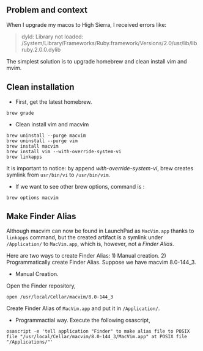 ## Problem and context
When I upgrade my macos to High Sierra, I received errors like:

> dyld: Library not loaded: /System/Library/Frameworks/Ruby.framework/Versions/2.0/usr/lib/libruby.2.0.0.dylib
> 

The simplest solution is to upgrade homebrew and clean install vim and mvim.

## Clean installation
- First, get the latest homebrew.

```
brew grade
```

- Clean install vim and macvim

```
brew uninstall --purge macvim
brew uninstall --purge vim
brew install macvim
brew install vim --with-override-system-vi
brew linkapps
```

It is important to notice: by append _with-override-system-vi_, brew creates symlink from `usr/bin/vi` to `/usr/bin/vim`. 

- If we want to see other brew options, command is :

```
brew options macvim
```

## Make Finder Alias
Although macvim can now be found in LaunchPad as `MacVim.app` thanks to `linkapps` command, but the created artifact is a symlink under `/Application/` to `MacVim.app`, which is, however, not a _Finder Alias_.

Here are two ways to create Finder Alias: 1) Manual creation. 2) Programmatically create Finder Alias. Suppose we have macvim 8.0-144_3.

- Manual Creation. 

Open the Finder repository,

```
open /usr/local/Cellar/macvim/8.0-144_3
```

Create Finder Alias of `MacVim.app` and put it in `/Application/`.

- Programmactial way. Execute the following osascript,

```
osascript -e 'tell application "Finder" to make alias file to POSIX file "/usr/local/Cellar/macvim/8.0-144_3/MacVim.app" at POSIX file "/Applications/"'
```




